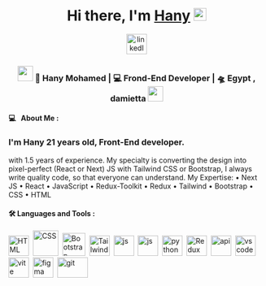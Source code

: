 <div align="center">
   <h1>Hi there, I'm <a href="https://hemant.codes">Hany</a> <img src="https://media.giphy.com/media/hvRJCLFzcasrR4ia7z/giphy.gif" width="25px"> </h1>   
   <a href="https://www.linkedin.com/in/hany-saad-eldean-1b616625a/">
  <img src="https://cdn1.iconfinder.com/data/icons/logotypes/32/circle-linkedin-512.png" title="linkedIn" alt="linkedIn" width="40" height="40"/> 
   </a>
</div>
<div align="center">
<h3><img src="https://media.giphy.com/media/WUlplcMpOCEmTGBtBW/giphy.gif" width="30"> 🙎 Hany Mohamed | 💻 Frond-End Developer | 🛸 Egypt , damietta <img src="https://media.giphy.com/media/WUlplcMpOCEmTGBtBW/giphy.gif" width="30"></h3>
</div>


#### 💻 &nbsp; About Me :
<p align="center">
  <h3> I'm Hany 21 years old, Front-End developer.</h3>
</p>
 with 1.5 years of experience. My specialty is converting the design into pixel-perfect (React or Next) JS with Tailwind CSS or Bootstrap, I always write quality code, so that everyone can understand. My Expertise: • Next JS • React • JavaScript • Redux-Toolkit • Redux • Tailwind • Bootstrap • CSS • HTML



#### :hammer_and_wrench: Languages and Tools :
<div>
  
  <img src="https://cdn.iconscout.com/icon/premium/png-256-thumb/html-2752158-2284975.png?f=webp" title="HTML5" alt="HTML" width="40" height="40"/>&nbsp;
  <img src="https://cdn-icons-png.freepik.com/512/5968/5968242.png"  title="CSS3" alt="CSS" width="50" height="50"/>&nbsp;
  <img src="https://cdn-icons-png.flaticon.com/512/5968/5968672.png"  title="bootstrap" alt="Bootstrap" width="45" height="45"/>&nbsp;
  <img src="https://static-00.iconduck.com/assets.00/tailwind-css-icon-512x307-1v56l8ed.png" title="tailwind" alt="Tailwind" width="40" height="40"/>&nbsp;
  <img src="https://upload.wikimedia.org/wikipedia/commons/6/6a/JavaScript-logo.png" title="React" alt="js" width="40" height="40"/>&nbsp;
  <img src="https://static-00.iconduck.com/assets.00/next-js-icon-512x512-zuauazrk.png" title="Next"  alt="js" width="40" height="40"/>&nbsp;
  <img src="https://logowik.com/content/uploads/images/python4089.logowik.com.webp" title="python" alt="python " width="40" height="40"/>&nbsp;
  <img src="https://uxwing.com/wp-content/themes/uxwing/download/brands-and-social-media/redux-icon.png" title="Redux" alt="Redux " width="40" height="40"/>&nbsp;
  <img src="https://www.svgrepo.com/show/88703/api.svg" title="api" alt="api " width="40" height="40"/>&nbsp;
  <img src="https://user-images.githubusercontent.com/29654835/27530003-e78876b8-5a13-11e7-8863-83fbdb900f72.png" title="vscode" alt="vscode " width="40" height="40"/>&nbsp;
  <img src="https://www.svgrepo.com/show/374167/vite.svg" title="git" alt=" vite" width="40" height="40"/>&nbsp;
  <img src="https://static-00.iconduck.com/assets.00/apps-figma-icon-2048x2048-ctjj5ab7.png" title="figma" alt="figma" width="40" height="40"/>&nbsp;
  <img src="https://www.svgrepo.com/show/303548/git-icon-logo.svg" title="git" alt="git " width="60" height="40"/>&nbsp;

</div>
